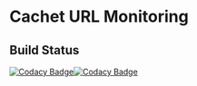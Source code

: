 # Cachet URL Monitoring

## Build Status
[![Codacy Badge](https://api.codacy.com/project/badge/Grade/39402e15ade84bc2857a35ec9d25694e)](https://www.codacy.com/app/gaz492/cachet-monitor?utm_source=gaz492@bitbucket.org&amp;utm_medium=referral&amp;utm_content=gaz492/cachet-monitor&amp;utm_campaign=Badge_Grade)[![Codacy Badge](https://api.codacy.com/project/badge/Coverage/39402e15ade84bc2857a35ec9d25694e)](https://www.codacy.com/app/gaz492/cachet-monitor?utm_source=gaz492@bitbucket.org&utm_medium=referral&utm_content=gaz492/cachet-monitor&utm_campaign=Badge_Coverage)